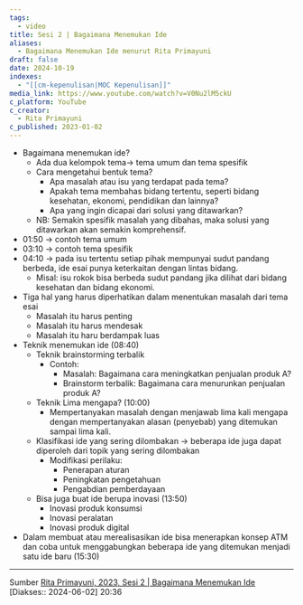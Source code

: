 ```yaml
---
tags:
  - video
title: Sesi 2 | Bagaimana Menemukan Ide
aliases:
  - Bagaimana Menemukan Ide menurut Rita Primayuni
draft: false
date: 2024-10-19
indexes:
  - "[[cm-kepenulisan|MOC Kepenulisan]]"
media_link: https://www.youtube.com/watch?v=V0Nu2lM5ckU
c_platform: YouTube
c_creator:
  - Rita Primayuni
c_published: 2023-01-02
---
```


- Bagaimana menemukan ide?
	- Ada dua kelompok tema→ tema umum dan tema spesifik
	- Cara mengetahui bentuk tema?
		- Apa masalah atau isu yang terdapat pada tema?
		- Apakah tema membahas bidang tertentu, seperti bidang kesehatan, ekonomi, pendidikan dan lainnya?
		- Apa yang ingin dicapai dari solusi yang ditawarkan?
	- NB: Semakin spesifik masalah yang dibahas, maka solusi yang ditawarkan akan semakin komprehensif.
- 01:50 → contoh tema umum
- 03:10 → contoh tema spesifik
- 04:10 → pada isu tertentu setiap pihak mempunyai sudut pandang berbeda, ide esai punya keterkaitan dengan lintas bidang.
	- Misal: isu rokok bisa berbeda sudut pandang jika dilihat dari bidang kesehatan dan bidang ekonomi.
- Tiga hal yang harus diperhatikan dalam menentukan masalah dari tema esai
	- Masalah itu harus penting
	- Masalah itu harus mendesak
	- Masalah itu haru berdampak luas
- Teknik menemukan ide (08:40)
	- Teknik brainstorming terbalik
		- Contoh: 
			- Masalah: Bagaimana cara meningkatkan penjualan produk A?
			- Brainstorm terbalik: Bagaimana cara menurunkan penjualan produk A?
	- Teknik Lima mengapa? (10:00)
		- Mempertanyakan masalah dengan menjawab lima kali mengapa dengan mempertanyakan alasan (penyebab) yang ditemukan sampai lima kali.
	- Klasifikasi ide yang sering dilombakan → beberapa ide juga dapat diperoleh dari topik yang sering dilombakan
		- Modifikasi perilaku:
			- Penerapan aturan
			- Peningkatan pengetahuan
			- Pengabdian pemberdayaan
	- Bisa juga buat ide berupa inovasi (13:50)
		- Inovasi produk konsumsi
		- Inovasi peralatan
		- Inovasi produk digital
- Dalam membuat atau merealisasikan ide bisa menerapkan konsep ATM dan coba untuk menggabungkan beberapa ide yang ditemukan menjadi satu ide baru (15:30)




---
Sumber [Rita Primayuni, 2023, Sesi 2 | Bagaimana Menemukan Ide](https://www.youtube.com/watch?v=V0Nu2lM5ckU) [Diakses:: 2024-06-02] 20:36